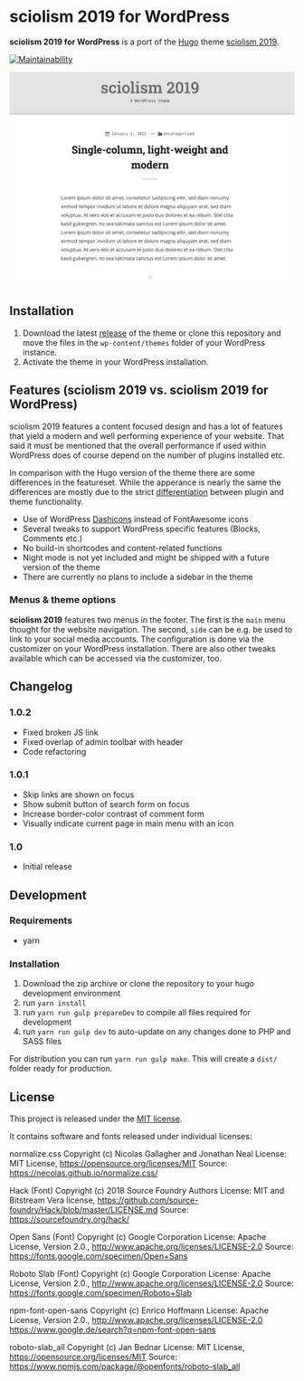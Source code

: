 # sciolism 2019 for WordPress
**sciolism 2019 for WordPress** is a port of the [Hugo](https://gohugo.io) theme [sciolism 2019](https://github.com/chemiker/sciolism-2019).

[![Maintainability](https://api.codeclimate.com/v1/badges/9724604a5bbdd5343a97/maintainability)](https://codeclimate.com/github/chemiker/sciolism-2019-for-wordpress/maintainability)

![sciolism 2019](https://github.com/chemiker/sciolism-2019-for-wordpress/raw/main/src/theme/screenshot.png)

## Installation
1. Download the latest [release](https://github.com/chemiker/sciolism-2019-for-wordpress/releases) of the theme or clone this repository and move the files in the `wp-content/themes` folder of your WordPress instance.
2. Activate the theme in your WordPress installation.

## Features (sciolism 2019 vs. sciolism 2019 for WordPress)
sciolism 2019 features a content focused design and has a lot of features that yield a modern and well performing experience of your website. That said it must be mentioned that the overall performance if used within WordPress does of course depend on the number of plugins installed etc.

In comparison with the Hugo version of the theme there are some differences in the featureset. While the apperance is nearly the same the differences are mostly due to the strict [differentiation](https://make.wordpress.org/themes/handbook/review/required/#presentation-vs-functionality) between plugin and theme functionality. 

* Use of WordPress [Dashicons](https://developer.wordpress.org/resource/dashicons/#search) instead of FontAwesome icons
* Several tweaks to support WordPress specific features (Blocks, Comments etc.)
* No build-in shortcodes and content-related functions
* Night mode is not yet included and might be shipped with a future version of the theme
* There are currently no plans to include a sidebar in the theme

### Menus & theme options
**sciolism 2019** features two menus in the footer. The first is the `main` menu thought for the website navigation. The second, `side` can be e.g. be used to link to your social media accounts. The configuration is done via the customizer on your WordPress installation. There are also other tweaks available which can be accessed via the customizer, too.

## Changelog

### 1.0.2
* Fixed broken JS link
* Fixed overlap of admin toolbar with header
* Code refactoring

### 1.0.1
* Skip links are shown on focus
* Show submit button of search form on focus
* Increase border-color contrast of comment form
* Visually indicate current page in main menu with an icon

### 1.0

* Initial release

## Development
### Requirements
* yarn

### Installation
1. Download the zip archive or clone the repository to your hugo development environment
2. run `yarn install`
3. run `yarn run gulp prepareDev` to compile all files required for development
4. run `yarn run gulp dev` to auto-update on any changes done to PHP and SASS files

For distribution you can run `yarn run gulp make`. This will create a `dist/` folder ready for production.

## License
This project is released under the [MIT license](LICENSE).

It contains software and fonts released under individual licenses:

normalize.css
Copyright (c) Nicolas Gallagher and Jonathan Neal
License: MIT License, https://opensource.org/licenses/MIT
Source: https://necolas.github.io/normalize.css/

Hack (Font)
Copyright (c) 2018 Source Foundry Authors
License: MIT and Bitstream Vera license, https://github.com/source-foundry/Hack/blob/master/LICENSE.md
Source: https://sourcefoundry.org/hack/

Open Sans (Font)
Copyright (c) Google Corporation
License: Apache License, Version 2.0., http://www.apache.org/licenses/LICENSE-2.0
Source: https://fonts.google.com/specimen/Open+Sans

Roboto Slab (Font)
Copyright (c) Google Corporation
License: Apache License, Version 2.0., http://www.apache.org/licenses/LICENSE-2.0
Source: https://fonts.google.com/specimen/Roboto+Slab

npm-font-open-sans
Copyright (c) Enrico Hoffmann
License: Apache License, Version 2.0., http://www.apache.org/licenses/LICENSE-2.0
https://www.google.de/search?q=npm-font-open-sans

roboto-slab_all
Copyright (c) Jan Bednar
License: MIT License, https://opensource.org/licenses/MIT
Source: https://www.npmjs.com/package/@openfonts/roboto-slab_all
